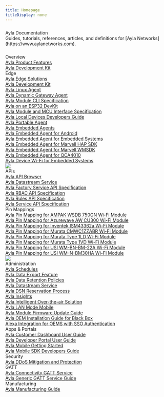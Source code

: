 ```yaml
---
title: Homepage
titleDisplay: none
---
```


<div class="row" style="margin: 24px 0px;">
<div class="col-md-12">
<div class="tagline text-center">Ayla Documentation</div>
<div class="text-center">Guides, tutorials, references, articles, and definitions for [Ayla Networks](https://www.aylanetworks.com).</div>
</div>
</div>

<div class="row" style="margin: 24px 0px;">

<div class="col-lg-6 col-md-12 mb-3">
<div class="row">

<div class="col-md-12 mb-3">
<div class="tile">
<div class="tile-title text-center">Overview</div>
<div class="tile-link"><a href="/content/ayla-product-features">Ayla Product Features</a></div>
<div class="tile-link"><a href="/content/ayla-development-kit">Ayla Development Kit</a></div>
</div>
</div>

<div class="col-md-12 mb-3">
<div class="tile">
<div class="tile-title text-center">Edge</div>
<div class="tile-link"><a href="/content/ayla-edge-solutions">Ayla Edge Solutions</a></div>
<div class="tile-link"><a href="/content/ayla-development-kit">Ayla Development Kit</a></div>
<div class="tile-link"><a href="/content/ayla-linux-agent">Ayla Linux Agent</a></div>
<div class="tile-link"><a href="/content/ayla-dynamic-gateway-agent">Ayla Dynamic Gateway Agent</a></div>
<div class="tile-link"><a href="/content/ayla-module-cli-specification">Ayla Module CLI Specification</a></div>
<div class="tile-link"><a href="/content/ayla-on-an-esp32-dev-kit">Ayla on an ESP32 DevKit</a></div>
<div class="tile-link"><a href="/content/ayla-module-and-mcu-interface-specification">Ayla Module and MCU Interface Specification</a></div>
<div class="tile-link"><a href="/content/ayla-local-devices-developers-guide">Ayla Local Devices Developers Guide</a></div>
<div class="tile-link"><a href="/content/ayla-portable-agent">Ayla Portable Agent</a></div>
<div><a data-toggle="collapse" href="#embedded">Ayla Embedded Agents</a></div>
<div class="collapse" id="embedded">
<div class="tile-link"><a href="/content/ayla-embedded-agent-for-android">Ayla Embedded Agent for Android</a></div>
<div class="tile-link"><a href="/content/ayla-embedded-agent-for-embedded-systems">Ayla Embedded Agent for Embedded Systems</a></div>
<div class="tile-link"><a href="/content/ayla-embedded-agent-for-marvell-hap-sdk">Ayla Embedded Agent for Marvell HAP SDK</a></div>
<div class="tile-link"><a href="/content/ayla-embedded-agent-for-marvell-wmsdk">Ayla Embedded Agent for Marvell WMSDK</a></div>
<div class="tile-link"><a href="/content/ayla-embedded-agent-for-qca4010">Ayla Embedded Agent for QCA4010</a></div>
<div class="tile-link"><a href="/content/ayla-device-wi-fi-for-embedded-systems">Ayla Device Wi-Fi for Embedded Systems</a></div>
</div>
</div>
</div>

<div class="col-md-12 mb-3">
<a href="/content/ayla-linux-agent/"><img src="/assets/images/ayla-linux-agent.png" class="img-fluid" style="margin:0 !important;"></a>
</div>

<div class="col-md-12 mb-3">
<div class="tile">
<div class="tile-title text-center">APIs</div>
<div class="tile-link"><a href="/content/ayla-api-browser">Ayla API Browser</a></div>
<div class="tile-link"><a href="/content/ayla-datastream-service">Ayla Datastream Service</a></div>
<div class="tile-link"><a href="/content/ayla-factory-service-api-specification">Ayla Factory Service API Specification</a></div>
<div class="tile-link"><a href="/content/ayla-rbac-api-specification">Ayla RBAC API Specification</a></div>
<div class="tile-link"><a href="/content/ayla-rules-api-specification">Ayla Rules API Specification</a></div>
<div class="tile-link"><a href="/content/ayla-service-api-specification">Ayla Service API Specification</a></div>
</div>
</div>

<div class="col-md-12 mb-3">
<div class="tile">
<div class="tile-title text-center">Pin Mappings</div>
<div class="tile-link"><a href="/content/ayla-pin-mapping-for-ampak-wsdb-750gn-wi-fi-module">Ayla Pin Mapping for AMPAK WSDB 750GN Wi-Fi Module</a></div>
<div class="tile-link"><a href="/content/ayla-pin-mapping-for-azurewave-aw-cu300-wi-fi-module">Ayla Pin Mapping for Azurewave AW CU300 Wi-Fi Module</a></div>
<div class="tile-link"><a href="/content/ayla-pin-mapping-for-inventek-ism43362a-wi-fi-module">Ayla Pin Mapping for Inventek ISM43362a Wi-Fi Module</a></div>
<div class="tile-link"><a href="/content/ayla-pin-mapping-for-murata-cmwc1zzabr-wi-fi-module">Ayla Pin Mapping for Murata CMWC1ZZABR Wi-Fi Module</a></div>
<div class="tile-link"><a href="/content/ayla-pin-mapping-for-murata-type-1ld-wi-fi-module">Ayla Pin Mapping for Murata Type 1LD Wi-Fi Module</a></div>
<div class="tile-link"><a href="/content/ayla-pin-mapping-for-murata-type-1vd-wi-fi-module">Ayla Pin Mapping for Murata Type 1VD Wi-Fi Module</a></div>
<div class="tile-link"><a href="/content/ayla-pin-mapping-for-murata-type-1vd-wi-fi-module">Ayla Pin Mapping for USI WM-BN-BM-22A Wi-Fi Module</a></div>
<div class="tile-link"><a href="/content/ayla-pin-mapping-for-usi-wm-n-bm30ha-wi-fi-module">Ayla Pin Mapping for USI WM-N-BM30HA Wi-Fi Module</a></div>
</div>
</div>

</div>
</div>

<div class="col-lg-6 col-md-12 mb-3">
<div class="row">

<div class="col-md-12 mb-3">
<a href="/content/ayla-development-kit/"><img src="/assets/images/ayla-development-kit.png" class="img-fluid" style="margin:0 !important;"></a>
</div>

<div class="col-md-12 mb-3">
<div class="tile">
<div class="tile-title text-center">Administration</div>
<div class="tile-link"><a href="/content/ayla-schedules">Ayla Schedules</a></div>
<div class="tile-link"><a href="/content/ayla-data-export-feature-for-device-events">Ayla Data Export Feature</a></div>
<div class="tile-link"><a href="/content/ayla-data-retention-policies">Ayla Data Retention Policies</a></div>
<div class="tile-link"><a href="/content/ayla-datastream-service">Ayla Datastream Service</a></div>
<div class="tile-link"><a href="/content/ayla-dsn-reservation-process">Ayla DSN Reservation Process</a></div>
<div class="tile-link"><a href="/content/ayla-insights">Ayla Insights</a></div>
<div class="tile-link"><a href="/content/ayla-intelligent-over-the-air-solution">Ayla Intelligent Over-the-air Solution</a></div>
<div class="tile-link"><a href="/content/ayla-lan-mode-mobile">Ayla LAN Mode Mobile</a></div>
<div class="tile-link"><a href="/content/ayla-module-firmware-update-guide">Ayla Module Firmware Update Guide</a></div>
<div class="tile-link"><a href="/content/ayla-oem-installation-guide-for-black-box">Ayla OEM Installation Guide for Black Box</a></div>
<div class="tile-link"><a href="/content/alexa-integration-for-oems-with-sso-authentication">Alexa Integration for OEMS with SSO Authentication</a></div>
</div>
</div>

<div class="col-md-12 mb-3">
<div class="tile">
<div class="tile-title text-center">Apps &amp; Portals</div>
<div class="tile-link"><a href="/content/ayla-customer-dashboard-user-guide">Ayla Customer Dashboard User Guide</a></div>
<div class="tile-link"><a href="/content/ayla-developer-portal-user-guide">Ayla Developer Portal User Guide</a></div>
<div class="tile-link"><a href="/content/ayla-mobile-getting-started">Ayla Mobile Getting Started</a></div>
<div class="tile-link"><a href="/content/ayla-mobile-sdk-developers-guide">Ayla Mobile SDK Developers Guide</a></div>
</div>
</div>

<div class="col-md-12 mb-3">
<div class="tile">
<div class="tile-title text-center">Security</div>
<div class="tile-link"><a href="/content/ayla-ddos-mitigation-and-protection">Ayla DDoS Mitigation and Protection</a></div>
</div>
</div>

<div class="col-md-12 mb-3">
<div class="tile">
<div class="tile-title text-center">GATT</div>
<div class="tile-link"><a href="/content/ayla-connectivity-gatt-service">Ayla Connectivity GATT Service</a></div>
<div class="tile-link"><a href="/content/ayla-generic-gatt-service-guide">Ayla Generic GATT Service Guide</a></div>
</div>
</div>

<div class="col-md-12 mb-3">
<div class="tile">
<div class="tile-title text-center">Manufacturing</div>
<div class="tile-link"><a href="/content/ayla-manufacturing-guide">Ayla Manufacturing Guide</a></div>
</div>
</div>

</div>
</div>

</div>
